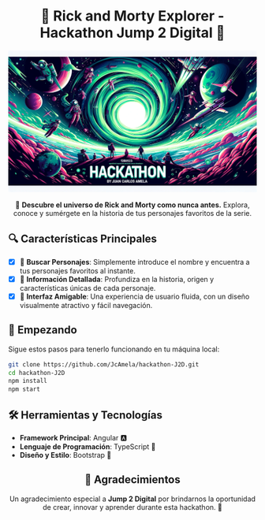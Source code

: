 <div align="center">

# 🌌 Rick and Morty Explorer - Hackathon Jump 2 Digital 🚀

![Banner](./src/assets/banner%20github%20hackathon.png)

🌠 **Descubre el universo de Rick and Morty como nunca antes.** Explora, conoce y sumérgete en la historia de tus personajes favoritos de la serie.

</div>

## 🔍 Características Principales

- [x] 📜 **Buscar Personajes**: Simplemente introduce el nombre y encuentra a tus personajes favoritos al instante.
- [x] 📘 **Información Detallada**: Profundiza en la historia, origen y características únicas de cada personaje.
- [x] 🎨 **Interfaz Amigable**: Una experiencia de usuario fluida, con un diseño visualmente atractivo y fácil navegación.

## 🚀 Empezando

Sigue estos pasos para tenerlo funcionando en tu máquina local:

```bash
git clone https://github.com/JcAmela/hackathon-J2D.git
cd hackathon-J2D
npm install
npm start
```
## 🛠 Herramientas y Tecnologías

- **Framework Principal**: Angular 🅰️
- **Lenguaje de Programación**: TypeScript 📘
- **Diseño y Estilo**: Bootstrap 🎨

<div align="center">

## 🌟 Agradecimientos

Un agradecimiento especial a **Jump 2 Digital** por brindarnos la oportunidad de crear, innovar y aprender durante esta hackathon. 🚀

</div>
